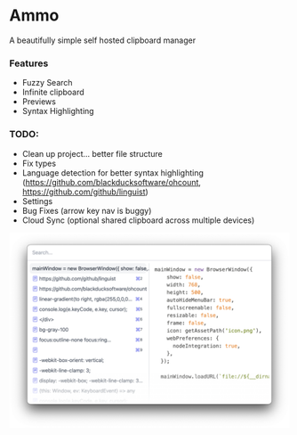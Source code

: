 # Ammo

A beautifully simple self hosted clipboard manager

### Features

- Fuzzy Search
- Infinite clipboard
- Previews
- Syntax Highlighting

### TODO:

- Clean up project... better file structure
- Fix types
- Language detection for better syntax highlighting (https://github.com/blackducksoftware/ohcount, https://github.com/github/linguist)
- Settings
- Bug Fixes (arrow key nav is buggy)
- Cloud Sync (optional shared clipboard across multiple devices)

![Ammo - beautifully simple clipboard manager](https://github.com/schester44/ammoclips/blob/master/screenshot.png?raw=true)
